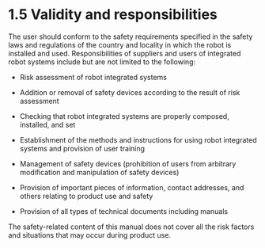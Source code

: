 # 1.5 Validity and responsibilities

The user should conform to the safety requirements specified in the safety laws and regulations of the country and locality in which the robot is installed and used. Responsibilities of suppliers and users of integrated robot systems include but are not limited to the following:

*   Risk assessment of robot integrated systems


*   Addition or removal of safety devices according to the result of risk assessment


*   Checking that robot integrated systems are properly composed, installed, and set


*   Establishment of the methods and instructions for using robot integrated systems and provision of user training


*   Management of safety devices (prohibition of users from arbitrary modification and manipulation of safety devices)


*   Provision of important pieces of information, contact addresses, and others relating to product use and safety


*   Provision of all types of technical documents including manuals



The safety-related content of this manual does not cover all the risk factors and situations that may occur during product use.

